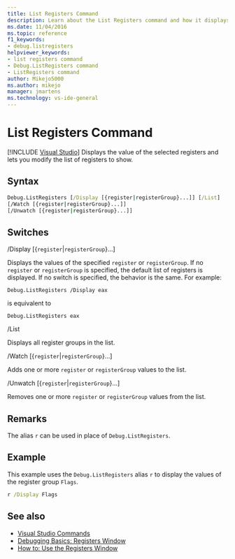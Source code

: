 ```yaml
---
title: List Registers Command
description: Learn about the List Registers command and how it displays the value of the selected registers and lets you modify the list of registers to show.
ms.date: 11/04/2016
ms.topic: reference
f1_keywords:
- debug.listregisters
helpviewer_keywords:
- list registers command
- Debug.ListRegisters command
- ListRegisters command
author: Mikejo5000
ms.author: mikejo
manager: jmartens
ms.technology: vs-ide-general
---
```

# List Registers Command

 [!INCLUDE [Visual Studio](~/includes/applies-to-version/vs-windows-only.md)]
Displays the value of the selected registers and lets you modify the list of registers to show.

## Syntax

```cmd
Debug.ListRegisters [/Display [{register|registerGroup}...]] [/List]
[/Watch [{register|registerGroup}...]]
[/Unwatch [{register|registerGroup}...]]
```

## Switches
/Display [{`register`&#124;`registerGroup`}...]

Displays the values of the specified `register` or `registerGroup`. If no `register` or `registerGroup` is specified, the default list of registers is displayed. If no switch is specified, the behavior is the same. For example:

`Debug.ListRegisters /Display eax`

is equivalent to

`Debug.ListRegisters eax`

/List

Displays all register groups in the list.

/Watch [{`register`&#124;`registerGroup`}...]

Adds one or more `register` or `registerGroup` values to the list.

/Unwatch [{`register`&#124;`registerGroup`}...]

Removes one or more `register` or `registerGroup` values from the list.

## Remarks
The alias `r` can be used in place of `Debug.ListRegisters`.

## Example
This example uses the `Debug.ListRegisters` alias `r` to display the values of the register group `Flags`.

```cmd
r /Display Flags
```

## See also

- [Visual Studio Commands](../../ide/reference/visual-studio-commands.md)
- [Debugging Basics: Registers Window](../../debugger/debugging-basics-registers-window.md)
- [How to: Use the Registers Window](../../debugger/how-to-use-the-registers-window.md)
